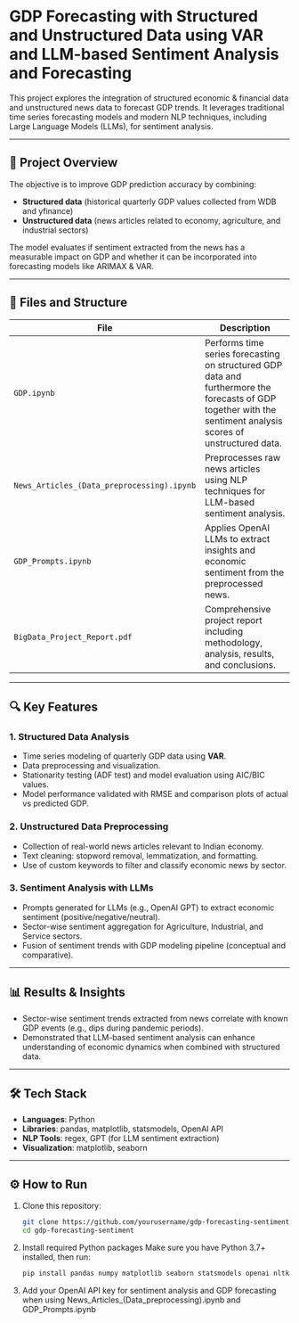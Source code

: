 # GDP Forecasting with Structured and Unstructured Data using VAR and LLM-based Sentiment Analysis and Forecasting

This project explores the integration of structured economic & financial data and unstructured news data to forecast GDP trends. It leverages traditional time series forecasting models and modern NLP techniques, including Large Language Models (LLMs), for sentiment analysis.

---

## 📌 Project Overview

The objective is to improve GDP prediction accuracy by combining:

- **Structured data** (historical quarterly GDP values collected from WDB and yfinance)
- **Unstructured data** (news articles related to economy, agriculture, and industrial sectors)

The model evaluates if sentiment extracted from the news has a measurable impact on GDP and whether it can be incorporated into forecasting models like ARIMAX & VAR.

---

## 📂 Files and Structure

| File | Description |
|------|-------------|
| `GDP.ipynb` | Performs time series forecasting on structured GDP data and furthermore the forecasts of GDP together with the sentiment analysis scores of unstructured data.|
| `News_Articles_(Data_preprocessing).ipynb` | Preprocesses raw news articles using NLP techniques for LLM-based sentiment analysis. |
| `GDP_Prompts.ipynb` | Applies OpenAI LLMs to extract insights and economic sentiment from the preprocessed news. |
| `BigData_Project_Report.pdf` | Comprehensive project report including methodology, analysis, results, and conclusions. |

---

## 🔍 Key Features

### 1. **Structured Data Analysis**
- Time series modeling of quarterly GDP data using **VAR**.
- Data preprocessing and visualization.
- Stationarity testing (ADF test) and model evaluation using AIC/BIC values.
- Model performance validated with RMSE and comparison plots of actual vs predicted GDP.

### 2. **Unstructured Data Preprocessing**
- Collection of real-world news articles relevant to Indian economy.
- Text cleaning: stopword removal, lemmatization, and formatting.
- Use of custom keywords to filter and classify economic news by sector.

### 3. **Sentiment Analysis with LLMs**
- Prompts generated for LLMs (e.g., OpenAI GPT) to extract economic sentiment (positive/negative/neutral).
- Sector-wise sentiment aggregation for Agriculture, Industrial, and Service sectors.
- Fusion of sentiment trends with GDP modeling pipeline (conceptual and comparative).

---

## 📊 Results & Insights

- Sector-wise sentiment trends extracted from news correlate with known GDP events (e.g., dips during pandemic periods).
- Demonstrated that LLM-based sentiment analysis can enhance understanding of economic dynamics when combined with structured data.

---

## 🛠️ Tech Stack

- **Languages**: Python
- **Libraries**: pandas, matplotlib, statsmodels, OpenAI API
- **NLP Tools**: regex, GPT (for LLM sentiment extraction)
- **Visualization**: matplotlib, seaborn

---

## ⚙️ How to Run

1. Clone this repository:
   ```bash
   git clone https://github.com/yourusername/gdp-forecasting-sentiment
   cd gdp-forecasting-sentiment

2. Install required Python packages
   Make sure you have Python 3.7+ installed, then run:

   ```bash
   pip install pandas numpy matplotlib seaborn statsmodels openai nltk

3. Add your OpenAI API key for sentiment analysis and GDP forecasting when using News_Articles_(Data_preprocessing).ipynb and GDP_Prompts.ipynb

